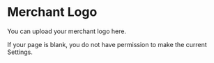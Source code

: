# Merchant Logo

You can upload your merchant logo here.

If your page is blank, you do not have permission to make the current Settings.
